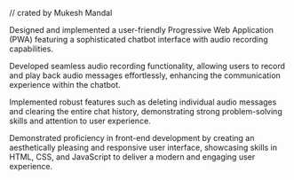 // crated by Mukesh Mandal

Designed and implemented a user-friendly Progressive Web Application (PWA) featuring a sophisticated chatbot interface with audio recording capabilities.

Developed seamless audio recording functionality, allowing users to record and play back audio messages effortlessly, enhancing the communication experience within the chatbot.

Implemented robust features such as deleting individual audio messages and clearing the entire chat history, demonstrating strong problem-solving skills and attention to user experience.

Demonstrated proficiency in front-end development by creating an aesthetically pleasing and responsive user interface, showcasing skills in HTML, CSS, and JavaScript to deliver a modern and engaging user experience.
